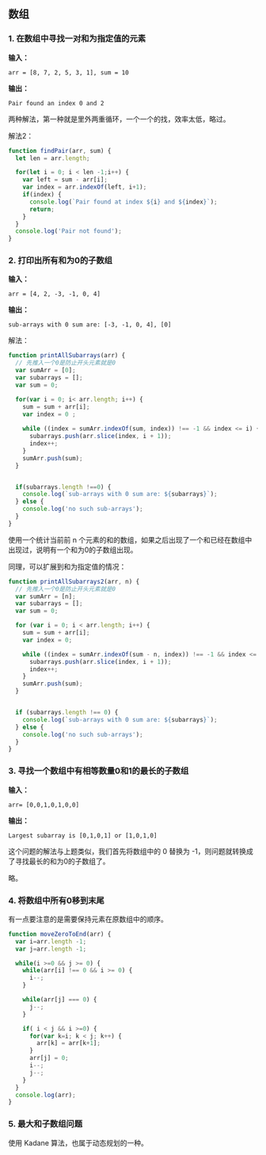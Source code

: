 
## 数组

### 1. 在数组中寻找一对和为指定值的元素

**输入：**    

`arr = [8, 7, 2, 5, 3, 1], sum = 10`   

**输出：**   

`Pair found an index 0 and 2`    

两种解法，第一种就是里外两重循环，一个一个的找，效率太低，略过。     

解法2：   

```js
function findPair(arr, sum) {
  let len = arr.length;

  for(let i = 0; i < len -1;i++) {
    var left = sum - arr[i];
    var index = arr.indexOf(left, i+1);
    if(index) {
      console.log(`Pair found at index ${i} and ${index}`);
      return;
    }
  }
  console.log('Pair not found');
}
```   

### 2. 打印出所有和为0的子数组   

**输入：**   

`arr = [4, 2, -3, -1, 0, 4]`   

**输出：**   

`sub-arrays with 0 sum are: [-3, -1, 0, 4], [0]`   

解法：   

```js
function printAllSubarrays(arr) {
  // 先推入一个0是防止开头元素就是0
  var sumArr = [0];
  var subarrays = [];
  var sum = 0;

  for(var i = 0; i< arr.length; i++) {
    sum = sum + arr[i];
    var index = 0 ;
    
    while ((index = sumArr.indexOf(sum, index)) !== -1 && index <= i) {
      subarrays.push(arr.slice(index, i + 1));
      index++;
    }
    sumArr.push(sum);
  }


  if(subarrays.length !==0) {
    console.log(`sub-arrays with 0 sum are: ${subarrays}`);
  } else {
    console.log('no such sub-arrays');
  }
}
```   

使用一个统计当前前 n 个元素的和的数组，如果之后出现了一个和已经在数组中出现过，说明有一个和为0的子数组出现。    

同理，可以扩展到和为指定值的情况：   

```js
function printAllSubarrays2(arr, n) {
  // 先推入一个0是防止开头元素就是0
  var sumArr = [n];
  var subarrays = [];
  var sum = 0;

  for (var i = 0; i < arr.length; i++) {
    sum = sum + arr[i];
    var index = 0;

    while ((index = sumArr.indexOf(sum - n, index)) !== -1 && index <= i) {
      subarrays.push(arr.slice(index, i + 1));
      index++;
    }
    sumArr.push(sum);
  }


  if (subarrays.length !== 0) {
    console.log(`sub-arrays with 0 sum are: ${subarrays}`);
  } else {
    console.log('no such sub-arrays');
  }
}
```    

### 3. 寻找一个数组中有相等数量0和1的最长的子数组   

**输入：**   

`arr= [0,0,1,0,1,0,0]`   

**输出：**    

`Largest subarray is [0,1,0,1] or [1,0,1,0]`   

这个问题的解法与上题类似，我们首先将数组中的 0 替换为 -1，则问题就转换成了寻找最长的和为0的子数组了。    

略。    


### 4. 将数组中所有0移到末尾

有一点要注意的是需要保持元素在原数组中的顺序。     

```js
function moveZeroToEnd(arr) {
  var i=arr.length -1;
  var j=arr.length -1;

  while(i >=0 && j >= 0) {
    while(arr[i] !== 0 && i >= 0) {
      i--;
    }

    while(arr[j] === 0) {
      j--;
    }

    if( i < j && i >=0) {
      for(var k=i; k < j; k++) {
        arr[k] = arr[k+1];
      }
      arr[j] = 0;
      i--;
      j--;
    }
  }
  console.log(arr);
}
```   

### 5. 最大和子数组问题

使用 Kadane 算法，也属于动态规划的一种。   